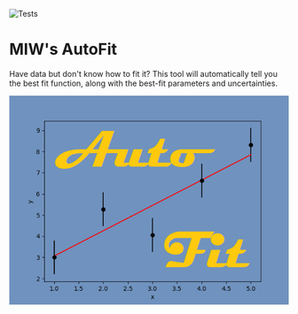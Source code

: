 ![Tests](https://github.com/MattInglisWhalen/MIW_AutoFit/actions/workflows/tests.yml/badge.svg)
# MIW's AutoFit
 Have data but don't know how to fit it? This tool will automatically 
 tell you the best fit function, along with the best-fit parameters and uncertainties.

!["MIW's AutoFit splash image"](autofit/splash.png "Splash image")

